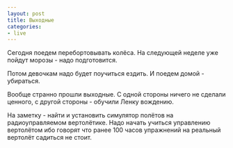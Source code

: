 ```yaml
---
layout: post
title: Выходные
categories:
- live
---
```

Сегодня поедем перебортовывать колёса. На следующей неделе уже пойдут морозы - надо подготовится.

Потом девочкам надо будет поучиться ездить. И поедем домой - убираться.

Вообще странно прошли выходные. С одной стороны ничего не сделали ценного, с другой стороны - обучили Ленку вождению.

На заметку - найти и установить симулятор полётов на радиоуправляемом вертолётике. Надо начать учиться управлению вертолётом ибо говорят что ранее 100 часов упражнений на реальный вертолёт садиться не стоит.